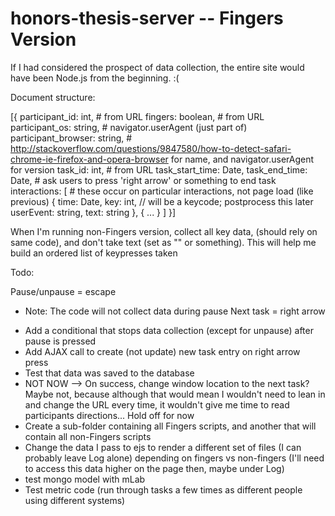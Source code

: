 # honors-thesis-server -- Fingers Version

If I had considered the prospect of data collection, the entire site would have been Node.js from the beginning. :(

Document structure:

[{
	participant_id: int, # from URL
	fingers: boolean, # from URL
	participant_os: string, # navigator.userAgent (just part of)
	participant_browser: string, # http://stackoverflow.com/questions/9847580/how-to-detect-safari-chrome-ie-firefox-and-opera-browser for name, and navigator.userAgent for version
	task_id: int, # from URL
	task_start_time: Date,
	task_end_time: Date, # ask users to press 'right arrow' or something to end task
	interactions: [ # these occur on particular interactions, not page load (like previous)
		{
			time: Date,
			key: int, // will be a keycode; postprocess this later
			userEvent: string,
			text: string
		},
		{
			...
		}
	]
}]

When I'm running non-Fingers version, collect all key data, (should rely on same code), and don't take text (set as "" or something). This will help me build an ordered list of keypresses taken

Todo:

Pause/unpause = escape
 - Note: The code will not collect data during pause
Next task = right arrow

* Add a conditional that stops data collection (except for unpause) after pause is pressed
* Add AJAX call to create (not update) new task entry on right arrow press
* Test that data was saved to the database
* NOT NOW --> On success, change window location to the next task? Maybe not, because although that would mean I wouldn't need to lean in and change the URL every time, it wouldn't give me time to read participants directions... Hold off for now
* Create a sub-folder containing all Fingers scripts, and another that will contain all non-Fingers scripts
* Change the data I pass to ejs to render a different set of files (I can probably leave Log alone) depending on fingers vs non-fingers (I'll need to access this data higher on the page then, maybe under Log)
* test mongo model with mLab
* Test metric code (run through tasks a few times as different people using different systems)

